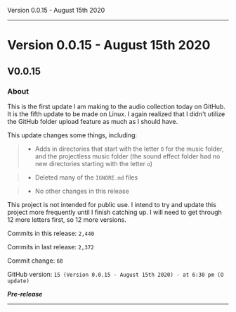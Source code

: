 Version 0.0.15 - August 15th 2020


***

# Version 0.0.15 - August 15th 2020

## V0.0.15

### About

This is the first update I am making to the audio collection today on GitHub. It is the fifth update to be made on Linux. I again realized that I didn't utilize the GitHub folder upload feature as much as I should have. 

This update changes some things, including:

> * Adds in directories that start with the letter `O` for the music folder, and the projectless music folder (the sound effect folder had no new directories starting with the letter `o`)

> * Deleted many of the `IGNORE.md` files

> * No other changes in this release

This project is not intended for public use. I intend to try and update this project more frequently until I finish catching up. I will need to get through 12 more letters first, so 12 more versions.

Commits in this release: `2,440`

Commits in last release: `2,372`

Commit change: `68`

GitHub version: `15 (Version 0.0.15 - August 15th 2020) - at 6:30 pm (O update)`

***Pre-release***

***
